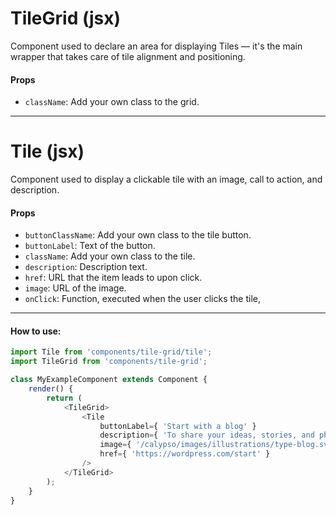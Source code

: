 TileGrid (jsx)
==========

Component used to declare an area for displaying Tiles — it's the main wrapper that takes care of tile alignment and positioning.

#### Props

* `className`: Add your own class to the grid.

----------

Tile (jsx)
==========

Component used to display a clickable tile with an image, call to action, and description.

#### Props

* `buttonClassName`: Add your own class to the tile button.
* `buttonLabel`: Text of the button.
* `className`: Add your own class to the tile.
* `description`: Description text.
* `href`: URL that the item leads to upon click.
* `image`: URL of the image.
* `onClick`: Function, executed when the user clicks the tile,

----------

#### How to use:

```js
import Tile from 'components/tile-grid/tile';
import TileGrid from 'components/tile-grid';

class MyExampleComponent extends Component {
	render() {
		return (
			<TileGrid>
				<Tile
					buttonLabel={ 'Start with a blog' }
					description={ 'To share your ideas, stories, and photographs with your followers.' }
					image={ '/calypso/images/illustrations/type-blog.svg' }
					href={ 'https://wordpress.com/start' }
				/>
			</TileGrid>
		);
	}
}
```
